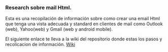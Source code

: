 ### Research sobre mail Html.

Esta es una recopilación de información sobre como crear una email Html que tenga una vista adecuada y standard en clientes de mail como Outlook (web), Yahoo(web) y Gmail (web y android mobile).

El siguiente enlace te lleva a la wiki del repositorio donde estas los pasos y recolicacion de información. [Wiki](https://github.com/jenniferjara/research-emaill/wiki) 
